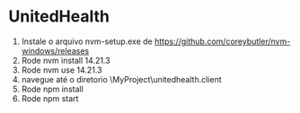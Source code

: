 # UnitedHealth

1. Instale o arquivo nvm-setup.exe de https://github.com/coreybutler/nvm-windows/releases
2. Rode nvm install 14.21.3
3. Rode nvm use 14.21.3
4. navegue até o diretorio \MyProject\unitedhealth.client
5. Rode npm install
6. Rode npm start

